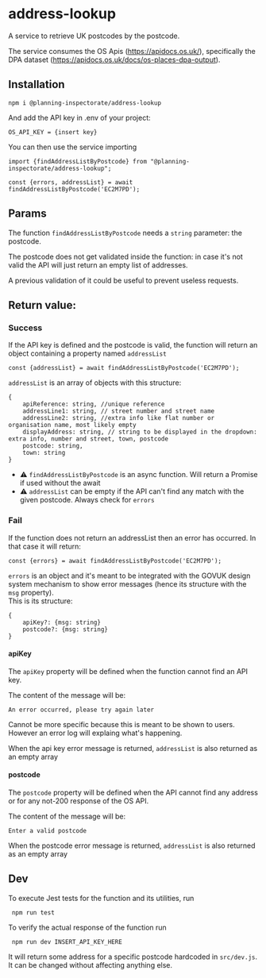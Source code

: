 # address-lookup

A service to retrieve UK postcodes by the postcode.

The service consumes the OS Apis (https://apidocs.os.uk/), specifically the DPA dataset (https://apidocs.os.uk/docs/os-places-dpa-output).

## Installation

    npm i @planning-inspectorate/address-lookup

And add the API key in  .env of your project:

    OS_API_KEY = {insert key}

You can then use the service importing

    import {findAddressListByPostcode} from "@planning-inspectorate/address-lookup";
    
    const {errors, addressList} = await findAddressListByPostcode('EC2M7PD');


## Params
The function ``findAddressListByPostcode`` needs a ``string`` parameter: the postcode.

The postcode does not get validated inside the function: in case it's not valid the API will just return an empty list of addresses.

A previous validation of it could be useful to prevent useless requests.


## Return value:

### Success
If the API key is defined and the postcode is valid, the function will return an object containing a property named ``addressList``

    const {addressList} = await findAddressListByPostcode('EC2M7PD');

``addressList`` is an array of objects with this structure:

    {
	    apiReference: string, //unique reference
	    addressLine1: string, // street number and street name
	    addressLine2: string, //extra info like flat number or organisation name, most likely empty
	    displayAddress: string, // string to be displayed in the dropdown: extra info, number and street, town, postcode
	    postcode: string,
	    town: string
	}

- ⚠️ ``findAddressListByPostcode`` is an async function. Will return a Promise if used without the await
- ⚠️ ``addressList`` can be empty if the API can't find any match with the given postcode. Always check for `errors`

### Fail
If the function does not return an addressList then an error has occurred. In that case it will return:

    const {errors} = await findAddressListByPostcode('EC2M7PD');

``errors`` is an object and it's meant to be integrated with the GOVUK design system mechanism to show error messages (hence its structure with the `msg` property).  
This is its structure:

    {
        apiKey?: {msg: string}
        postcode?: {msg: string}
    }

 #### apiKey
The `apiKey` property will be defined when the function cannot find an API key.

The content of the message will be:

``An error occurred, please try again later``

Cannot be more specific because this is meant to be shown to users. However an error log will explaing what's happening.

When the api key error message is returned, ``addressList`` is also returned as an empty array
#### postcode

The `postcode` property will be defined when the API cannot find any address or for any not-200 response of the OS API.


The content of the message will be:

``Enter a valid postcode``

 When the postcode error message is returned, ``addressList`` is also returned as an empty array


## Dev

To execute Jest tests for the function and its utilities, run 

`` npm run test``

To verify the actual response of the function run

`` npm run dev INSERT_API_KEY_HERE``

It will return some address for a specific postcode hardcoded in `src/dev.js`.
It can be changed without affecting anything else.